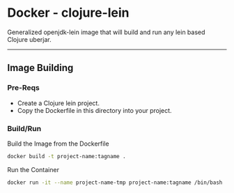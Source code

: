 # Docker - clojure-lein

Generalized openjdk-lein image that will build and run any lein based Clojure uberjar.

----

## Image Building

### Pre-Reqs

* Create a Clojure lein project.
* Copy the Dockerfile in this directory into your project.

### Build/Run

Build the Image from the Dockerfile

```bash
docker build -t project-name:tagname .
```

Run the Container

```bash
docker run -it --name project-name-tmp project-name:tagname /bin/bash
```
